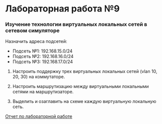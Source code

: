 # Лабораторная работа №9
### Изучение технологии виртуальных локальных сетей в сетевом симуляторе

Назначить адреса подсетей:
  * Подсеть №1: 192.168.15.0/24
  * Подсеть №2: 192.168.16.0/24
  * Подсеть №3: 192.168.17.0/24
  
1. Настроить поддержку трех виртуальных локальных сетей (vlan 10, 20, 30) на коммутаторе.

2. Настроить маршрутизацию между виртуальными локальными сетями на маршрутизаторе.

3. Выделить и озаглавить на схеме каждую виртуальную локальную сеть.

[Отчет по лабораторной работе](report/build/report.pdf)
